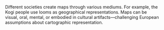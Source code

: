 Different societies create maps through various mediums. For example, the Kogi people use looms as geographical representations. Maps can be visual, oral, mental, or embodied in cultural artifacts—challenging European assumptions about cartographic representation.
